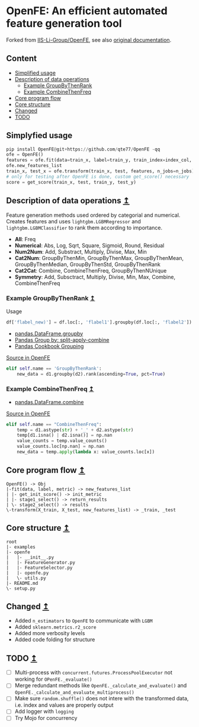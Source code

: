 # OpenFE: An efficient automated feature generation tool

Forked from [IIS-Li-Group/OpenFE](https://github.com/IIIS-Li-Group/OpenFE), see also [original documentation](https://openfe-document.readthedocs.io/en/latest/).

## Content

- [Simplified usage](https://github.com/qte77/OpenFE/tree/master?tab=readme-ov-file#simplyfied-usage)
- [Description of data operations](https://github.com/qte77/OpenFE/tree/master?tab=readme-ov-file#description-of-data-operations)
    - [Example GroupByThenRank](https://github.com/qte77/OpenFE/tree/master?tab=readme-ov-file#example-groupbythenrank)
    - [Example CombineThenFreq](https://github.com/qte77/OpenFE/tree/master?tab=readme-ov-file#example-combinethenfreq)
- [Core program flow](https://github.com/qte77/OpenFE/tree/master?tab=readme-ov-file#core-program-flow)
- [Core structure](https://github.com/qte77/OpenFE/tree/master?tab=readme-ov-file#core-structure)
- [Changed](https://github.com/qte77/OpenFE/tree/master?tab=readme-ov-file#changed)
- [TODO](https://github.com/qte77/OpenFE/tree/master?tab=readme-ov-file#todo)

## Simplyfied usage

```python
pip install OpenFE@git+https://github.com/qte77/OpenFE -qq
ofe = OpenFE()
features = ofe.fit(data=train_x, label=train_y, train_index=index_col, **ofep)
ofe.new_features_list
train_x, test_x = ofe.transform(train_x, test, features, n_jobs=n_jobs)
# only for testing after OpenFE is done, custom get_score() necessary
score = get_score(train_x, test, train_y, test_y)
```

## Description of data operations [↥](https://github.com/qte77/OpenFE?tab=readme-ov-file#openfe-an-efficient-automated-feature-generation-tool)

Feature generation methods used ordered by categorial and numerical. Creates features and uses `lightgbm.LGBMRegressor` and `lightgbm.LGBMClassifier` to rank them according to importance. 

* **All**: Freq
* **Numerical**: Abs, Log, Sqrt, Square, Sigmoid, Round, Residual
* **Num2Num**: Add, Substract, Multiply, Divise, Max, Min
* **Cat2Num**: GroupByThenMin, GroupByThenMax, GroupByThenMean, GroupByThenMedian, GroupByThenStd, GroupByThenRank
* **Cat2Cat**: Combine, CombineThenFreq, GroupByThenNUnique
* **Symmetry**: Add, Subsctract, Multiply, Divise, Min, Max, Combine, CombineThenFreq

### Example GroupByThenRank [↥](https://github.com/qte77/OpenFE?tab=readme-ov-file#openfe-an-efficient-automated-feature-generation-tool)

Usage

```python
df['flabel_new)'] = df.loc[:, 'flabel1'].groupby(df.loc[:, 'flabel2']).rank(ascending=True, pct=True)
```

- [pandas.DataFrame.groupby](https://pandas.pydata.org/pandas-docs/stable/reference/api/pandas.DataFrame.groupby.html)
- [Pandas Group by: split-apply-combine](https://pandas.pydata.org/pandas-docs/stable/user_guide/groupby.html#groupby)
- [Pandas Cookbook Grouping](https://pandas.pydata.org/pandas-docs/stable/user_guide/cookbook.html#cookbook-grouping)

[Source in OpenFE](https://github.com/qte77/OpenFE/blob/c99c96c544a0f620ffe8781753ca9342355bb0bd/openfe/FeatureGenerator.py#L103)


```python
elif self.name == 'GroupByThenRank':
    new_data = d1.groupby(d2).rank(ascending=True, pct=True)
```

### Example CombineThenFreq [↥](https://github.com/qte77/OpenFE?tab=readme-ov-file#openfe-an-efficient-automated-feature-generation-tool)

- [pandas.DataFrame.combine](https://pandas.pydata.org/pandas-docs/stable/reference/api/pandas.DataFrame.combine.html)

[Source in OpenFE](https://github.com/qte77/OpenFE/blob/c99c96c544a0f620ffe8781753ca9342355bb0bd/openfe/FeatureGenerator.py#L120)


```python
elif self.name == "CombineThenFreq":
    temp = d1.astype(str) + '_' + d2.astype(str)
    temp[d1.isna() | d2.isna()] = np.nan
    value_counts = temp.value_counts()
    value_counts.loc[np.nan] = np.nan
    new_data = temp.apply(lambda x: value_counts.loc[x])
```

## Core program flow [↥](https://github.com/qte77/OpenFE?tab=readme-ov-file#openfe-an-efficient-automated-feature-generation-tool)

```
OpenFE() -> Obj
|-fit(data, label, metric) -> new_features_list
| |- get_init_score() -> init_metric
| |- stage1_select() -> return_results
| \- stage2_select() -> results
\-transform(X_train, X_test, new_features_list) -> _train, _test
```

## Core structure [↥](https://github.com/qte77/OpenFE?tab=readme-ov-file#openfe-an-efficient-automated-feature-generation-tool)

```
root
|- examples
|- openfe
|   |- __init__.py
|   |- FeatureGenerator.py
|   |- FeatureSelector.py
|   |- openfe.py
|   \- utils.py
|- README.md
\- setup.py
```

## Changed [↥](https://github.com/qte77/OpenFE?tab=readme-ov-file#openfe-an-efficient-automated-feature-generation-tool)

* Added `n_estimators` to `OpenFE` to communicate with `LGBM`
* Added `sklearn.metrics.r2_score`
* Added more verbosity levels
* Added code folding for structure

## TODO [↥](https://github.com/qte77/OpenFE?tab=readme-ov-file#openfe-an-efficient-automated-feature-generation-tool)

- [ ] Multi-process with `concurrent.futures.ProcessPoolExecutor` not working for `OPenFE._evaluate()`
- [ ] Merge redundant methods like `OpenFE._calculate_and_evaluate()` and `OpenFE._calculate_and_evaluate_multiprocess()`
- [ ] Make sure `random.shuffle()` does not intere with the transformed data, i.e. index and values are properly output
- [ ] Add logger with `logging`
- [ ] Try Mojo for concurrency
